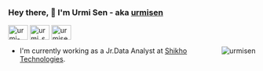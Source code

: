 ### Hey there, 👋 I'm Urmi Sen - aka [urmisen](https://github.com/urmisen/urmisen)
<p align="left">

<a href="https://linkedin.com/in/urmi-sen-78a821149" target="blank"><img align="center" src="https://cdn.jsdelivr.net/npm/simple-icons@3.0.1/icons/linkedin.svg" alt="urmi-sen-78a821149" height="30" width="40" /></a>
<a href="https://instagram.com/urmi_sen_" target="blank"><img align="center" src="https://cdn.jsdelivr.net/npm/simple-icons@3.0.1/icons/instagram.svg" alt="urmi_sen_" height="30" width="40" /></a>
<a href="https://urmisen.github.io/website/" target="blank"><img align="center" src="https://cdn.jsdelivr.net/npm/simple-icons@3.0.1/icons/vauxhall.svg" alt="urmisen" height="30" width="40" /></a>
  
<p><img align="right" src="https://github-readme-stats.vercel.app/api/top-langs?username=urmisen&show_icons=true&locale=en&layout=compact" alt="urmisen" /></p>

- I'm currently working as a Jr.Data Analyst at [Shikho Technologies](https://www.linkedin.com/company/shikho?originalSubdomain=bd).
<!-- ### Junior Data Analyst -->
<!-- - Completed BSc. degree in Computer Science & Engineering (CSE) from Rajshahi University of Engineering & Technology ([RUET](https://www.ruet.ac.bd/))
- Currently Exploring the topic of Rest API.
- Working on Identifying Post Translational Modifications in Proteins using Deep Learning Frameworks.
- Latest Publication: DeepGlut: A Deep Learning Framework for Prediction of Glutarylation Sites in Proteins. 

<!-- Currently looking for Data Scientist, Machine Learning Engineer or Entry Level positions... ! :) -->
<!-- Currently looking for a Job which can boost up my skills and my career ahead... ! :) --> 
